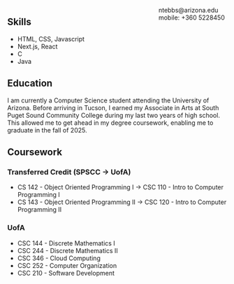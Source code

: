 <span style="float:right;padding:6px"> 
  ntebbs@arizona.edu <br> mobile: +360 5228450 <br> 
</span>

## Skills
- HTML, CSS, Javascript
- Next.js, React
- C
- Java

## Education
I am currently a Computer Science student attending the University of Arizona. Before arriving in Tucson, I earned my Associate in Arts at South Puget Sound Community College during my last two years of high school. This allowed me to get ahead in my degree coursework, enabling me to graduate in the fall of 2025.

## Coursework
### Transferred Credit (SPSCC -> UofA)
- CS 142 - Object Oriented Programming I -> CSC 110 - Intro to Computer Programming I
- CS 143 - Object Oriented Programming II -> CSC 120 - Intro to Computer Programming II


### UofA
- CSC 144 - Discrete Mathematics I
- CSC 244 - Discrete Mathematics II
- CSC 346 - Cloud Computing
- CSC 252 - Computer Organization
- CSC 210 - Software Development
